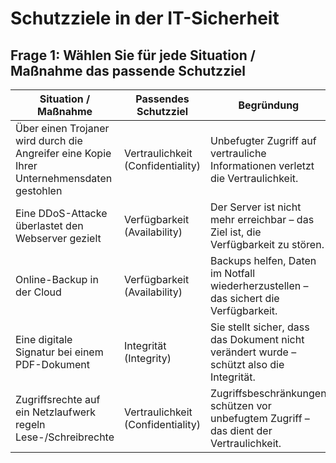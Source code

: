 # Schutzziele in der IT-Sicherheit

## Frage 1: Wählen Sie für jede Situation / Maßnahme das passende Schutzziel

| **Situation / Maßnahme**                                                                 | **Passendes Schutzziel**           | **Begründung**                                                                                 |
|-------------------------------------------------------------------------------------------|------------------------------------|-----------------------------------------------------------------------------------------------|
| Über einen Trojaner wird durch die Angreifer eine Kopie Ihrer Unternehmensdaten gestohlen | Vertraulichkeit (Confidentiality)  | Unbefugter Zugriff auf vertrauliche Informationen verletzt die Vertraulichkeit.              |
| Eine DDoS-Attacke überlastet den Webserver gezielt                                       | Verfügbarkeit (Availability)       | Der Server ist nicht mehr erreichbar – das Ziel ist, die Verfügbarkeit zu stören.            |
| Online-Backup in der Cloud                                                                | Verfügbarkeit (Availability)       | Backups helfen, Daten im Notfall wiederherzustellen – das sichert die Verfügbarkeit.         |
| Eine digitale Signatur bei einem PDF-Dokument                                             | Integrität (Integrity)             | Sie stellt sicher, dass das Dokument nicht verändert wurde – schützt also die Integrität.    |
| Zugriffsrechte auf ein Netzlaufwerk regeln Lese-/Schreibrechte                            | Vertraulichkeit (Confidentiality)  | Zugriffsbeschränkungen schützen vor unbefugtem Zugriff – das dient der Vertraulichkeit.      |

